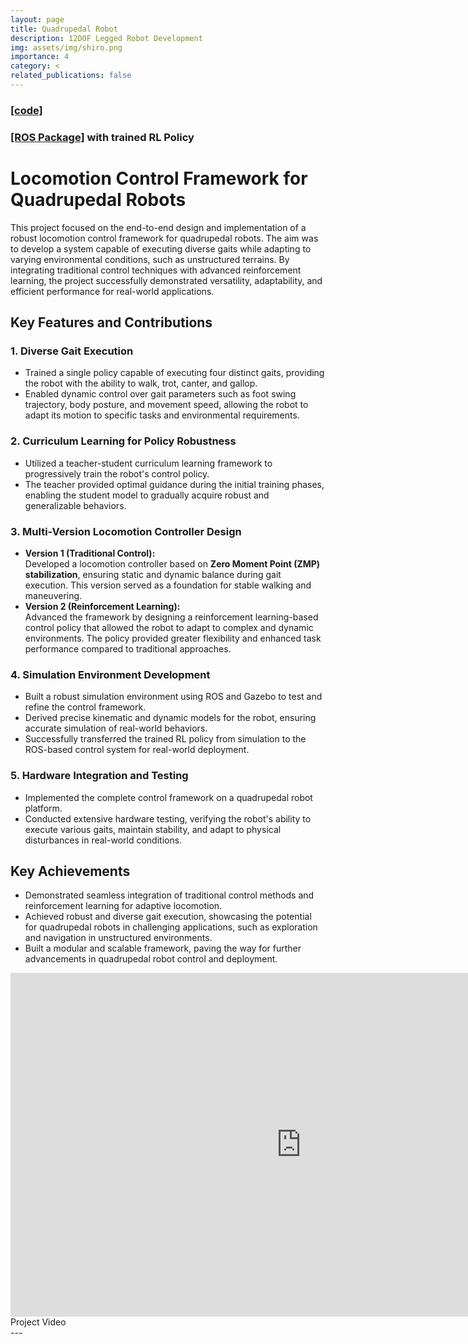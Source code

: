```yaml
---
layout: page
title: Quadrupedal Robot 
description: 12DOF Legged Robot Development
img: assets/img/shiro.png
importance: 4
category: <
related_publications: false
---
```


### <a href="https://github.com/ChinChinati/Shiro">[code]</a>
### <a href="https://github.com/ChinChinati/shiro_description">[ROS Package]</a> with trained RL Policy
# Locomotion Control Framework for Quadrupedal Robots  

This project focused on the end-to-end design and implementation of a robust locomotion control framework for quadrupedal robots. The aim was to develop a system capable of executing diverse gaits while adapting to varying environmental conditions, such as unstructured terrains. By integrating traditional control techniques with advanced reinforcement learning, the project successfully demonstrated versatility, adaptability, and efficient performance for real-world applications.  

## Key Features and Contributions  

### 1. **Diverse Gait Execution**  
- Trained a single policy capable of executing four distinct gaits, providing the robot with the ability to walk, trot, canter, and gallop.  
- Enabled dynamic control over gait parameters such as foot swing trajectory, body posture, and movement speed, allowing the robot to adapt its motion to specific tasks and environmental requirements.  

### 2. **Curriculum Learning for Policy Robustness**  
- Utilized a teacher-student curriculum learning framework to progressively train the robot's control policy.  
- The teacher provided optimal guidance during the initial training phases, enabling the student model to gradually acquire robust and generalizable behaviors.  

### 3. **Multi-Version Locomotion Controller Design**  
- **Version 1 (Traditional Control):**  
  Developed a locomotion controller based on **Zero Moment Point (ZMP) stabilization**, ensuring static and dynamic balance during gait execution. This version served as a foundation for stable walking and maneuvering.  
- **Version 2 (Reinforcement Learning):**  
  Advanced the framework by designing a reinforcement learning-based control policy that allowed the robot to adapt to complex and dynamic environments. The policy provided greater flexibility and enhanced task performance compared to traditional approaches.  

### 4. **Simulation Environment Development**  
- Built a robust simulation environment using ROS and Gazebo to test and refine the control framework.  
- Derived precise kinematic and dynamic models for the robot, ensuring accurate simulation of real-world behaviors.  
- Successfully transferred the trained RL policy from simulation to the ROS-based control system for real-world deployment.  

### 5. **Hardware Integration and Testing**  
- Implemented the complete control framework on a quadrupedal robot platform.  
- Conducted extensive hardware testing, verifying the robot's ability to execute various gaits, maintain stability, and adapt to physical disturbances in real-world conditions.  

## Key Achievements  
- Demonstrated seamless integration of traditional control methods and reinforcement learning for adaptive locomotion.  
- Achieved robust and diverse gait execution, showcasing the potential for quadrupedal robots in challenging applications, such as exploration and navigation in unstructured environments.  
- Built a modular and scalable framework, paving the way for further advancements in quadrupedal robot control and deployment.  

<div class="row">
<div class="text-center mt-3 mt-md-0">
<iframe width="930" height="550" src="https://www.youtube.com/embed/RTfxgl5l3NM?si=I3ojspaZbAXg7j6E" title="YouTube video player" frameborder="0" allow="accelerometer; autoplay; clipboard-write; encrypted-media; gyroscope; picture-in-picture; web-share" referrerpolicy="strict-origin-when-cross-origin" allowfullscreen></iframe>
</div>

</div>
<div class="caption">
    Project Video
</div>
---